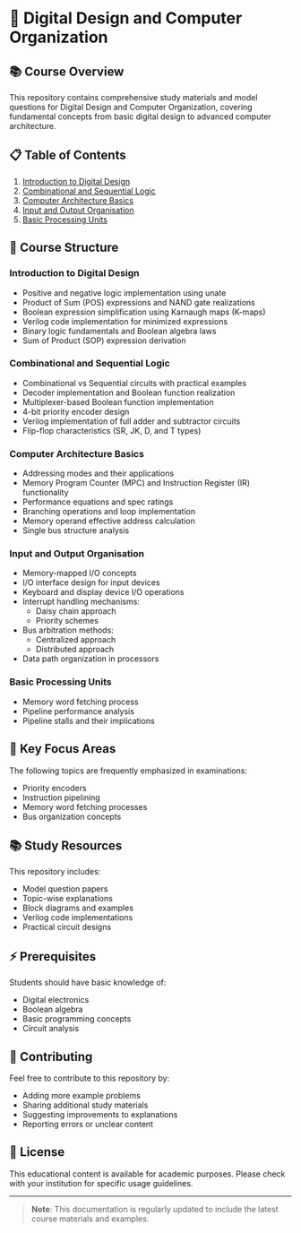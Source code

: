 # 🔷 Digital Design and Computer Organization

## 📚 Course Overview

This repository contains comprehensive study materials and model questions for Digital Design and Computer Organization, covering fundamental concepts from basic digital design to advanced computer architecture.

## 📋 Table of Contents

1. [Introduction to Digital Design](#introduction-to-digital-design)
2. [Combinational and Sequential Logic](#combinational-and-sequential-logic)
3. [Computer Architecture Basics](#computer-architecture-basics)
4. [Input and Output Organisation](#input-and-output-organisation)
5. [Basic Processing Units](#basic-processing-units)

## 📖 Course Structure

### Introduction to Digital Design
* Positive and negative logic implementation using unate
* Product of Sum (POS) expressions and NAND gate realizations
* Boolean expression simplification using Karnaugh maps (K-maps)
* Verilog code implementation for minimized expressions
* Binary logic fundamentals and Boolean algebra laws
* Sum of Product (SOP) expression derivation

### Combinational and Sequential Logic
* Combinational vs Sequential circuits with practical examples
* Decoder implementation and Boolean function realization
* Multiplexer-based Boolean function implementation
* 4-bit priority encoder design
* Verilog implementation of full adder and subtractor circuits
* Flip-flop characteristics (SR, JK, D, and T types)

### Computer Architecture Basics
* Addressing modes and their applications
* Memory Program Counter (MPC) and Instruction Register (IR) functionality
* Performance equations and spec ratings
* Branching operations and loop implementation
* Memory operand effective address calculation
* Single bus structure analysis

### Input and Output Organisation
* Memory-mapped I/O concepts
* I/O interface design for input devices
* Keyboard and display device I/O operations
* Interrupt handling mechanisms:
  * Daisy chain approach
  * Priority schemes
* Bus arbitration methods:
  * Centralized approach
  * Distributed approach
* Data path organization in processors

### Basic Processing Units
* Memory word fetching process
* Pipeline performance analysis
* Pipeline stalls and their implications

## 🎯 Key Focus Areas

The following topics are frequently emphasized in examinations:

* Priority encoders
* Instruction pipelining
* Memory word fetching processes
* Bus organization concepts

## 📚 Study Resources

This repository includes:
* Model question papers
* Topic-wise explanations
* Block diagrams and examples
* Verilog code implementations
* Practical circuit designs

## ⚡ Prerequisites

Students should have basic knowledge of:
* Digital electronics
* Boolean algebra
* Basic programming concepts
* Circuit analysis

## 🤝 Contributing

Feel free to contribute to this repository by:
* Adding more example problems
* Sharing additional study materials
* Suggesting improvements to explanations
* Reporting errors or unclear content

## 📜 License

This educational content is available for academic purposes. Please check with your institution for specific usage guidelines.

---

> **Note**: This documentation is regularly updated to include the latest course materials and examples.
